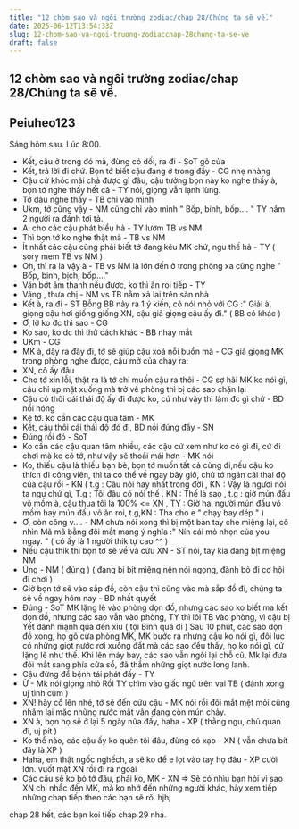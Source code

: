 ```yaml
---
title: "12 chòm sao và ngôi trường zodiac/chap 28/Chúng ta sẽ về."
date: 2025-06-12T13:54:33Z
slug: 12-chom-sao-va-ngoi-truong-zodiacchap-28chung-ta-se-ve
draft: false
---
```


## 12 chòm sao và ngôi trường zodiac/chap 28/Chúng ta sẽ về.

## Peiuheo123

Sáng hôm sau. Lúc 8:00.
- Kết, cậu ở trong đó mà, đừng có dối, ra đi - SoT gõ cửa
- Kết, trả lời đi chứ. Bọn tớ biết cậu đang ở trong đấy - CG nhẹ nhàng
- Cậu cứ khóc mãi chả được gì đâu, cậu tưởng bọn này ko nghe thấy à, bọn tớ nghe thấy hết cả - TY nói, giọng vẫn lạnh lùng.
- Tớ đâu nghe thấy - TB chỉ vào mình
- Ukm, tớ cũng vậy - NM cũng chỉ vào mình
" Bốp, binh, bốp.... " TY nắm 2 người ra đánh tơi tả.
- Ai cho các cậu phát biểu hả  - TY lườm TB vs NM
- Thì bọn tớ ko nghe thật mà - TB vs NM
- Ít nhất các cậu cũng phải biết tớ đang kêu MK chứ, ngu thế hả - TY ( sory mem TB vs NM )
- Oh, thì ra là vậy à - TB vs NM là lớn đến ở trong phòng xa cũng nghe 
" Bốp, binh, bịch, bốp...." 
- Vặn bớt âm thanh nếu được, ko thì ăn roi tiếp - TY 
- Vâng ,  thưa chị - NM vs TB nằm xả lai trên sàn nhà
- Kết à, ra đi - ST
Bỗng BB nảy ra 1 ý kiến, cô nói nhỏ với CG :" Giải à, giọng cậu hơi giống giống XN, cậu giả giọng cậu ấy đi." ( BB có khác )
- Ơ, lỡ ko đc thì sao - CG
- Ko sao, ko dc thì thử cách khác - BB nháy mắt
- UKm - CG
- MK à, dậy ra đây đi, tớ sẽ giúp cậu xoá nỗi buồn mà - CG giả giọng
MK trong phòng nghe được, cậu mở của chạy ra:
- XN, cô ấy đâu 
- Cho tớ xin lỗi, thật ra là tớ chỉ muốn cậu ra thôi - CG sợ hãi
MK ko nói gì, cậu chỉ úp mặt xuống mà trở về phòng thì bị các sao chặn lại 
- Cậu có thôi cái thái độ ấy đi được ko, cứ như vậy thì làm đc gì chứ - BD nổi nóng
- Kệ tớ. ko cần các cậu qua tâm - MK
- Kết, cậu thôi cái thái độ đó đi, BD nói đúng đấy - SN
- Đúng rồi đó - SoT
- Ko cần các cậu quan tâm nhiều, các cậu cứ xem như ko có gì đi, cứ đi chơi mà ko có tớ, như vậy sẽ thoải mái hơn - MK nói
- Ko, thiếu cậu là thiếu bạn bè, bọn tớ muốn tất cả cùng đi,nếu cậu ko thích đi công viên, thì ta có thể về ngay bây giờ, chứ tớ ngán cái thái độ của cậu rồi - KN ( t.g : Câu nói hay nhất trong đời , KN : Vậy là ngươi nói ta ngu chứ gì, T.g : Tôi đâu có nói thế . KN : Thế là sao , t.g : giờ mún đấu võ mồm à, cậu thua tôi là 100% <= XN , TY : Giờ hai người mún đấu võ mồm hay mún đấu võ ăn roi, t.g,KN : Tha cho e " chạy bay dép " )
- Ơ, còn công v.... - NM chưa nói xong thì bị một bàn tay che miệng lại, cô nhìn Mã mã bằng đôi mắt mang ý nghĩa :" Nín cái mỏ nhọn của you ngay. " ( cô ấy là 1 người thik tự cao ^^ )
- Nếu cậu thik thì bọn tớ sẽ về và cứu XN - ST nói, tay kia đang bịt miệng NM
- Úng - NM ( đúng ) ( đang bị bịt miệng nên nói ngọng, đành bỏ đi cơ hội đi chơi )
- Giờ bọn tớ sẽ vào sắp đồ, còn cậu thì cũng vào mà sắp đồ đi, chúng ta sẽ về ngay hôm nay - BD nhất quyết
- Đúng - SoT
MK lặng lẽ vào phòng dọn đồ, nhưng các sao ko biết ma kết dọn đồ, nhưng các sao vẫn vào phòng, TY thì lôi TB vào phòng, vì cậu bị Yết đánh mạnh quá đến xỉu ( tội Bình quá đi )
Sau 10 phút, các sao dọn đồ xong, họ gõ cửa phòng MK, MK bước ra nhưng cậu ko nói gì, đôi lúc có những giọt nước rơi xuống đất mà các sao đều thấy, họ ko nói gì, cứ lặng lẽ như thế.
Khi lên máy bay, các sao vẫn ngồi lại chỗ cũ, Mk lại đưa đôi mắt sang phía cửa sổ, đã thắm những giọt nước long lanh. 
- Cậu đừng để bệnh tái phát đấy - TY
- Ừ - Mk nói giọng nhỏ
Rồi TY chìm vào giấc ngủ trên vai TB ( đánh xong uj tình củm )
- XN! hãy cố lên nhé, tớ sẽ đến cứu cậu - MK nói rồi đôi mắt mệt mỏi cũng nhắm lại mặc những nước mắt vẫn đang còn mún chảy.
- XN à, bọn họ sẽ ở lại 5 ngày nữa đấy, haha - XP ( thằng ngu, chủ quan đi, uj pít )
- Ko thể nào, các cậu ấy ko quên tôi đâu, đừng có xạo - XN ( vẫn chưa bít đây là XP )
- Haha, em thật ngốc nghếch, a sẽ ko để e lọt vào tay họ đâu - XP cười lớn. vuốt mặt XN rồi đi ra ngoài
- Các cậu sẽ ko bỏ tớ đâu, phải ko, MK - XN
=> Sẽ có nhìu bạn hỏi vì sao XN chỉ nhắc đến MK, mà ko nhớ đến những người khác, hãy xem tiếp những chap tiếp theo các bạn sẽ rõ. hjhj

chap 28 hết, các bạn koi tiếp chap 29 nhá.